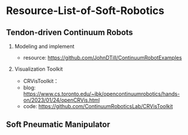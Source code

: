 # Resource-List-of-Soft-Robotics

## Tendon-driven Continuum Robots

1. Modeling and implement
	- resource: https://github.com/JohnDTill/ContinuumRobotExamples
	
2. Visualization Toolkit

	- CRVisToolkit：
     - blog: https://www.cs.toronto.edu/~jbk/opencontinuumrobotics/hands-on/2023/01/24/openCRVis.html
     - code: https://github.com/ContinuumRoboticsLab/CRVisToolkit

## Soft Pneumatic Manipulator

